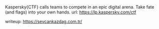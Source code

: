  Kaspersky{CTF} calls teams to compete in an epic digital arena. Take fate (and flags) into your own hands. 
 url: https://lp.kaspersky.com/ctf

 writeup: https://sevcankazdag.com.tr/
